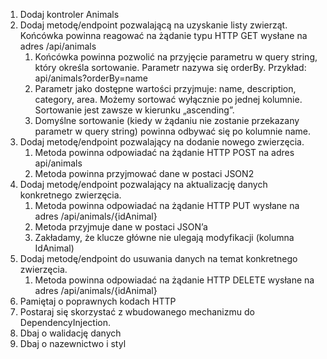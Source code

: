 1. Dodaj kontroler Animals
2. Dodaj metodę/endpoint pozwalającą na uzyskanie listy zwierząt. Końcówka powinna reagować na żądanie typu HTTP GET wysłane na adres /api/animals
	1. Końcówka powinna pozwolić na przyjęcie parametru w query string, który określa sortowanie. Parametr nazywa się orderBy. Przykład: api/animals?orderBy=name
	2. Parametr jako dostępne wartości przyjmuje: name, description, category, area. Możemy sortować wyłącznie po jednej kolumnie. Sortowanie jest zawsze w kierunku „ascending”.
	3. Domyślne sortowanie (kiedy w żądaniu nie zostanie przekazany parametr w query string) powinna odbywać się po kolumnie name.
3. Dodaj metodę/endpoint pozwalający na dodanie nowego zwierzęcia.
	1. Metoda powinna odpowiadać na żądanie HTTP POST na adres api/animals
	2. Metoda powinna przyjmować dane w postaci JSON2
4. Dodaj metodę/endpoint pozwalający na aktualizację danych konkretnego zwierzęcia.
	1. Metoda powinna odpowiadać na żądanie HTTP PUT wysłane na adres /api/animals/{idAnimal}
	2. Metoda przyjmuje dane w postaci JSON’a
	3. Zakładamy, że klucze główne nie ulegają modyfikacji (kolumna IdAnimal)
5. Dodaj metodę/endpoint do usuwania danych na temat konkretnego zwierzęcia.
	1. Metoda powinna odpowiadać na żądanie HTTP DELETE wysłane na adres /api/animals/{idAnimal}
6. Pamiętaj o poprawnych kodach HTTP
7. Postaraj się skorzystać z wbudowanego mechanizmu do DependencyInjection.
8. Dbaj o walidację danych
9. Dbaj o nazewnictwo i styl
